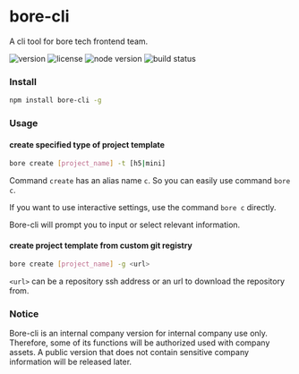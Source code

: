 # bore-cli

A cli tool for bore tech frontend team.

![version](https://img.shields.io/npm/v/bore-cli) ![license](https://img.shields.io/github/license/xiaofuyesnew/bore-cli) ![node version](https://img.shields.io/node/v/bore-cli) ![build status](https://img.shields.io/github/workflow/status/xiaofuyesnew/bore-cli/publish)

### Install

```bash
npm install bore-cli -g
```

### Usage

#### create specified type of project template

```bash
bore create [project_name] -t [h5|mini]
```

Command `create` has an alias name `c`. So you can easily use command `bore c`.

If you want to use interactive settings, use the command `bore c` directly.

Bore-cli will prompt you to input or select relevant information.

#### create project template from custom git registry

```bash
bore create [project_name] -g <url>
```

`<url>` can be a repository ssh address or an url to download the repository from.

### Notice

Bore-cli is an internal company version for internal company use only. Therefore, some of its functions will be authorized used with company assets. A public version that does not contain sensitive company information will be released later.